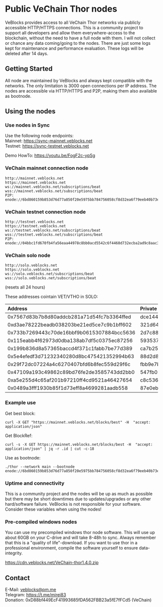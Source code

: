 # Public VeChain Thor nodes

VeBlocks provides access to all VeChain Thor networks via publicly accessible HTTP/HTTPS connections. This is a community project to support all developers and allow them everywhere-access to the blockchain, without the need to have a full node with them.
I will not collect or chance any data coming/going to the nodes. There are just some logs kept for maintenance and performance evaluation. These logs will be deleted after 14 days. 

## Getting Started

All node are maintained by VeBlocks and always kept compatible with the networks. The only limitation is 3000 open connections per IP address. The nodes are accessible via HTTP/HTTPS and P2P, making them also available as bootnode.


## Using the nodes

### Use nodes in Sync
Use the following node endpoints:   
Mainnet: https://sync-mainnet.veblocks.net   
Testnet: https://sync-testnet.veblocks.net   

Demo HowTo: https://youtu.be/FogF2c-ypSg
   


### VeChain mainnet connection node
```
http://mainnet.veblocks.net
https://mainnet.veblocks.net
ws://mainnet.veblocks.net/subscriptions/beat
wss://mainnet.veblocks.net/subscriptions/beat
P2P:    enode://6bd860159b853d76d77a850f20e5975bb784756058cf8d32ea6f79eeb40b73e4dda5fbc05a6ca2764df2cd119f548b30162fcc9df63e956a8dd09923e712c1a6@[95.216.240.98]:11235
```

### VeChain testnet connection node
```
http://testnet.veblocks.net
https://testnet.veblocks.net
ws://testnet.veblocks.net/subscriptions/beat
wss://testnet.veblocks.net/subscriptions/beat
P2P:    enode://04bbc1fd670fb4fa56eaa44978c8bb0acd5542c6f4460d732ecba2ad9c8aac3ca90513588a3a432af0c93ceb614d86e6db4ac866a9f74a55a9358602f6bf658a@[95.216.240.99]:11235
```

### VeChain solo node
```
http://solo.veblocks.net
https://solo.veblocks.net
ws://solo.veblocks.net/subscriptions/beat
wss://solo.veblocks.net/subscriptions/beat
```
(resets all 24 hours)

These addresses cointain VET/VTHO in SOLO:


| Address        | Private Key|
| :------------- |:-----------|
 0x7567d83b7b8d80addcb281a71d54fc7b3364ffed| dce1443bd2ef0c2631adc1c67e5c93f13dc23a41c18b536effbbdcbcdb96fb65 
 0xd3ae78222beadb038203be21ed5ce7c9b1bff602| 321d6443bc6177273b5abf54210fe806d451d6b7973bccc2384ef78bbcd0bf51 
 0x733b7269443c70de16bbf9b0615307884bcc5636| 2d7c882bad2a01105e36dda3646693bc1aaaa45b0ed63fb0ce23c060294f3af2 
 0x115eabb4f62973d0dba138ab7df5c0375ec87256| 593537225b037191d322c3b1df585fb1e5100811b71a6f7fc7e29cca1333483e 
 0x199b836d8a57365baccd4f371c1fabb7be77d389| ca7b25fc980c759df5f3ce17a3d881d6e19a38e651fc4315fc08917edab41058 
 0x5e4efedf3d71232340280d8bc475421352994b63| 88d2d80b12b92feaa0da6d62309463d20408157723f2d7e799b6a74ead9a673b 
 0x29f72dc07224a4c6270407bfd6b8fec559d29f6c| fbb9e7ba5fe9969a71c6599052237b91adeb1e5fc0c96727b66e56ff5d02f9d0 
 0x47109a193c49862c89bd76fe2de3585743dd2bb0| 547fb081e73dc2e22b4aae5c60e2970b008ac4fc3073aebc27d41ace9c4f53e9 
 0xa5e255d4c65af201b97210ff4cd9521a46427654| c8c53657e41a8d669349fc287f57457bd746cb1fcfc38cf94d235deb2cfca81b 
 0x0489a3fff1930b85f1d73eff8a4699281aadb558| 87e0eba9c86c494d98353800571089f316740b0cb84c9a7cdf2fe5c9997c7966 



### Example use


Get best block: 
```
curl -X GET "https://mainnet.veblocks.net/blocks/best" -H  "accept: application/json"
```


Get BlockRef:
```
curl -s -X GET https://mainnet.veblocks.net/blocks/best -H  "accept: application/json" | jq -r .id | cut -c-18
```

Use as bootnode:
```
./thor --network main --bootnode enode://6bd860159b853d76d77a850f20e5975bb784756058cf8d32ea6f79eeb40b73e4dda5fbc05a6ca2764df2cd119f548b30162fcc9df63e956a8dd09923e712c1a6@95.216.240.98:11235
```
   

### Uptime and connectivity
This is a community project and the nodes will be up as much as possible but there may be short downtimes due to updates/upgrades or any other hard/software failure. VeBlocks is not responsible for your software. Consider these variables when using the nodes!

### Pre-compiled windows nodes
You can use my precompiled windows thor node software. This will use up about 60GB on your C-drive and will take 8-48h to sync. Always remember that this is a "quality of life"-download. If you want to use thor in a professional environment, compile the software yourself to ensure data-integrity.

https://cdn.veblocks.net/VeChain-thor1.4.0.zip

## Contact
E-Mail: veblocks@pm.me  
Telegram: https://t.me/mirei83   
Donation: 0xD88bf449EcF41993685fDA562FBB23a5fE7fFCd5 (VeChain)

